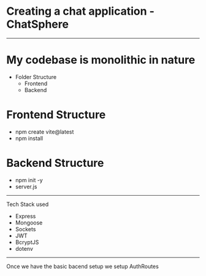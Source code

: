 # Creating a chat application - ChatSphere
----------------------------------------------------------------
# My codebase is monolithic in nature
 - Folder Structure
   - Frontend
   - Backend
# Frontend Structure
- npm create vite@latest 
- npm install 

# Backend Structure
 - npm init -y
 - server.js
----------------------------------------------------------------

Tech Stack used 
 - Express
 - Mongoose
 - Sockets
 - JWT
 - BcryptJS
 - dotenv
----------------------------------------------------------------

Once we have the basic bacend setup we setup AuthRoutes 
  


